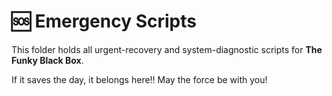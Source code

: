 # 🆘 Emergency Scripts
This folder holds all urgent-recovery and system-diagnostic scripts for **The Funky Black Box**.

If it saves the day, it belongs here!! May the force be with you!

